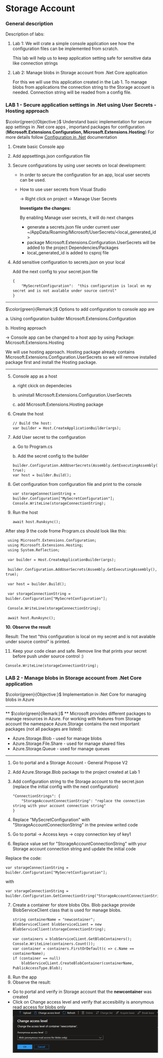# Storage Account
### General description

Description of labs:
1. Lab 1: We will crate a simple console application see how the configuration files can be implemented from scratch. 

	This lab will help us to keep application setting safe for sensitive data like connection strings

2. Lab 2: Manage blobs in Storage account from .Net Core application

	For this we will use this application created in the Lab 1. 
	To manage blobs from applications the connection string to the Storage account is needed. 
	Connection string will be readed from a config file.

### LAB 1 - Secure application settings in .Net using User Secrets - Hosting approach
$\color{green}{Objective:}$ Understand basic implementation for secure app settings in .Net core apps
, importand packages for configuration (**Microsoft.Extensions.Configuration, Microsoft.Extensions.Hosting**)
For more details follow [Configuration in .Net](https://learn.microsoft.com/en-us/dotnet/core/extensions/configuration) documentation

1. Create basic Console app
2. Add appsettings.json configuration file
3. Secure configurations by using user secrets on local development:
	- In order to secure the configuration for an app, local user secrets can be used.
	- How to use user secrets from Visual Studio
	
		-> Right click on project -> Manage User Secrets

		**Investigate the changes:**
		
		By enabling Manage user secrets, it will do next changes

		- generate a secrets.json file under current user ~/AppData/Roaming/Microsoft/UserSecrets/<local_generated_id>
		- package Microsoft.Extensions.Configuration.UserSecrets will be added to the project Dependencies/Packages
		- <UserSecretsId>local_generated_id</UserSecretsId> is added to csproj file

4. Add sensitive configuration to secrets.json on your local
			
	Add the next config to your secret.json file
	```	
	{
		"MySecretConfiguration":  "this configuration is local on my secret and is not avalable under source control"
	}
	```
-------------------------------------------------------------------
$\color{green}{Remark:}$ Options to add configuration to console app are

a. Using configuration builder Microsoft.Extensions.Configuration

b. Hosting approach 

-> Console app can be changed to a host app by using Package: Microsoft.Extensions.Hosting

We will use hosting approach. Hosting package already contains Microsoft.Extensions.Configuration.UserSecrets so we will remove installed package first and install the Hosting package.

--------------------------------------------------------------------

5. Console app as a host

	a. right ckick on dependecies
		
	b. uninstall Microsoft.Extensions.Configuration.UserSecrets
		
	c. add Microsoft.Extensions.Hosting package 

6. Create the host
	```
	// Build the host:
	var builder = Host.CreateApplicationBuilder(args);
	```
7. Add User secret to the configuration
	
	a. Go to Program.cs	

	b. Add the secret config to the builder
	```	
	builder.Configuration.AddUserSecrets(Assembly.GetExecutingAssembly(), true);
	var host = builder.Build();
	```
8. Get configuration from configuration file and print to the console
	```
	var storageConnectionString = builder.Configuration["MySecretConfiguration"];
	Console.WriteLine(storageConnectionString);
	```
9. Run the host
	```
	await host.RunAsync();
	```

After step 9 the code frome Program.cs should look like this:
```		
 using Microsoft.Extensions.Configuration;
 using Microsoft.Extensions.Hosting;
 using System.Reflection;
 
 var builder = Host.CreateApplicationBuilder(args);
 
 builder.Configuration.AddUserSecrets(Assembly.GetExecutingAssembly(), true);
 
 var host = builder.Build();
 
 var storageConnectionString = builder.Configuration["MySecretConfiguration"];
 
 Console.WriteLine(storageConnectionString);
 
 await host.RunAsync();
```

**10. Observe the result**

Result: The text "this configuration is local on my secret and is not avalable under source control" is printed.

11. Keep your code clean and safe. Remove line that prints your secret before push under source control :)
```			
Console.WriteLine(storageConnectionString);
```

### LAB 2 - Manage blobs in Storage account from .Net Core application	
$\color{green}{Objective:}$ Implementation in .Net Core for managing blobs in Azure

----------------------------------------------------------------------------------
** $\color{green}{Remark:}$ **
Microsoft provides different packages to manage resources in Azure. For working with features from Storage account 
the namespace Azure.Storage contains the next important packages (not all packages are listed):
- Azure.Storage.Blob - used for manage blobs
- Azure.Storage.File.Share - used for manage shared files
- Azure.Storage.Queue - used for manage queues

----------------------------------------------------------------------------------

1. Go to portal and a Storage Account - General Propose V2 
2. Add Azure.Storage.Blob package to the project created at Lab 1
3. Add configuration string to the Storage account to the secret.json (replace the initial config with the next configuration)
	```
	"ConnectionStrings": {
		"StorageAccountConnectionString": "replace the connection string with your account connection string"
	}
	```

4. Replace "MySecretConfiguration" with "StorageAccountConnectionString" in the preview writed code 
5. Go to portal -> Access keys -> copy connection key of key1
6. Replace value set for  "StorageAccountConnectionString" with your Storage account connection string and update the initial code									

Replace the code:
```
var storageConnectionString = builder.Configuration["MySecretConfiguration"];
```

with

```
var storageConnectionString = builder.Configuration.GetConnectionString("StorageAccountConnectionString");
```
7. Create a container for store blobs
	Obs. Blob package provide BlobServiceClient class that is used for manage blobs.  
	```
	string containerName = "newcontainer";
	BlobServiceClient blobServiceCLient = new BlobServiceClient(storageConnectionString);

	var containers = blobServiceCLient.GetBlobContainers();
	Console.WriteLine(containers.Count());
	var container = containers.FirstOrDefault(c => c.Name == containerName);
	if (container == null)
		blobServiceCLient.CreateBlobContainer(containerName, PublicAccessType.Blob);
	```
8. Run the app
9. Observe the result:
- Go to portal and verify in Storage account that the **newcontainer** was created
- Click on Change access level and verify that accesibility is anonymous read access for blobs only
![Blob Accessibility](./Images/StorageAccount/ReadBloAccessibility.PNG "Public access to blob")

		